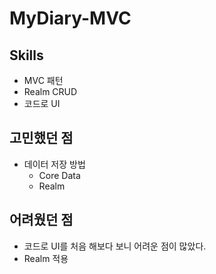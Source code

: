 # MyDiary-MVC

## Skills

- MVC 패턴
- Realm CRUD
- 코드로 UI

## 고민했던 점

- 데이터 저장 방법
    - Core Data
    - Realm

## 어려웠던 점

- 코드로 UI를 처음 해보다 보니 어려운 점이 많았다.
- Realm 적용
